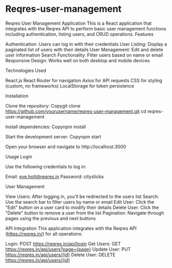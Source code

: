 # Reqres-user-management
Reqres User Management Application
This is a React application that integrates with the Reqres API to perform basic user management functions including authentication, listing users, and CRUD operations.
Features

Authentication: Users can log in with their credentials
User Listing: Display a paginated list of users with their details
User Management: Edit and delete user information
Search Functionality: Filter users based on name or email
Responsive Design: Works well on both desktop and mobile devices

Technologies Used

React.js
React Router for navigation
Axios for API requests
CSS for styling (custom, no frameworks)
LocalStorage for token persistence

Installation

Clone the repository:
Copygit clone https://github.com/yourusername/reqres-user-management.git
cd reqres-user-management

Install dependencies:
Copynpm install

Start the development server:
Copynpm start

Open your browser and navigate to http://localhost:3000

Usage
Login

Use the following credentials to log in:

Email: eve.holt@reqres.in
Password: cityslicka



User Management

View Users: After logging in, you'll be redirected to the users list
Search: Use the search bar to filter users by name or email
Edit User: Click the "Edit" button on a user card to modify their details
Delete User: Click the "Delete" button to remove a user from the list
Pagination: Navigate through pages using the previous and next buttons

API Integration
This application integrates with the Reqres API (https://reqres.in/) for all operations:

Login: POST https://reqres.in/api/login
Get Users: GET https://reqres.in/api/users?page={page}
Update User: PUT https://reqres.in/api/users/{id}
Delete User: DELETE https://reqres.in/api/users/{id}
